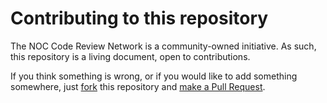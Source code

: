 # Contributing to this repository

The NOC Code Review Network is a community-owned initiative.
As such, this repository is a living document, open to contributions.

If you think something is wrong, or if you would like to add something somewhere, just [fork](https://guides.github.com/activities/forking/) this repository and [make a Pull Request](https://guides.github.com/activities/forking/#making-a-pull-request).
